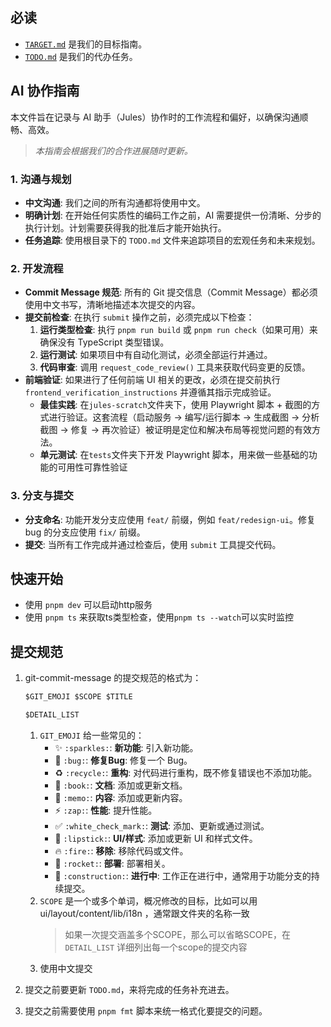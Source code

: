 ## 必读

- [`TARGET.md`](./TARGET.md) 是我们的目标指南。
- [`TODO.md`](./TODO.md) 是我们的代办任务。

## AI 协作指南

本文件旨在记录与 AI 助手（Jules）协作时的工作流程和偏好，以确保沟通顺畅、高效。

> _本指南会根据我们的合作进展随时更新。_

### 1. 沟通与规划

- **中文沟通**: 我们之间的所有沟通都将使用中文。
- **明确计划**: 在开始任何实质性的编码工作之前，AI 需要提供一份清晰、分步的执行计划。计划需要获得我的批准后才能开始执行。
- **任务追踪**: 使用根目录下的 `TODO.md` 文件来追踪项目的宏观任务和未来规划。

### 2. 开发流程

- **Commit Message 规范**: 所有的 Git 提交信息（Commit Message）都必须使用中文书写，清晰地描述本次提交的内容。
- **提交前检查**: 在执行 `submit` 操作之前，必须完成以下检查：
  1.  **运行类型检查**: 执行 `pnpm run build` 或 `pnpm run check`（如果可用）来确保没有 TypeScript 类型错误。
  2.  **运行测试**: 如果项目中有自动化测试，必须全部运行并通过。
  3.  **代码审查**: 调用 `request_code_review()` 工具来获取代码变更的反馈。
- **前端验证**: 如果进行了任何前端 UI 相关的更改，必须在提交前执行 `frontend_verification_instructions` 并遵循其指示完成验证。
  - **最佳实践**: 在`jules-scratch`文件夹下，使用 Playwright 脚本 + 截图的方式进行验证。这套流程（启动服务 -> 编写/运行脚本 -> 生成截图 -> 分析截图 -> 修复 -> 再次验证）被证明是定位和解决布局等视觉问题的有效方法。
  - **单元测试**: 在`tests`文件夹下开发 Playwright 脚本，用来做一些基础的功能的可用性可靠性验证

### 3. 分支与提交

- **分支命名**: 功能开发分支应使用 `feat/` 前缀，例如 `feat/redesign-ui`。修复 bug 的分支应使用 `fix/` 前缀。
- **提交**: 当所有工作完成并通过检查后，使用 `submit` 工具提交代码。

## 快速开始

- 使用 `pnpm dev` 可以启动http服务
- 使用 `pnpm ts` 来获取ts类型检查，使用`pnpm ts --watch`可以实时监控

## 提交规范

1. git-commit-message 的提交规范的格式为：

   ```md
   $GIT_EMOJI $SCOPE $TITLE

   $DETAIL_LIST
   ```

   1. `GIT_EMOJI` 给一些常见的：
      - ✨ `:sparkles:`: **新功能**: 引入新功能。
      - 🐛 `:bug:`: **修复Bug**: 修复一个 Bug。
      - ♻️ `:recycle:`: **重构**: 对代码进行重构，既不修复错误也不添加功能。
      - 📖 `:book:`: **文档**: 添加或更新文档。
      - 📝 `:memo:`: **内容**: 添加或更新内容。
      - ⚡️ `:zap:`: **性能**: 提升性能。
      - ✅ `:white_check_mark:`: **测试**: 添加、更新或通过测试。
      - 💄 `:lipstick:`: **UI/样式**: 添加或更新 UI 和样式文件。
      - 🔥 `:fire:`: **移除**: 移除代码或文件。
      - 🚀 `:rocket:`: **部署**: 部署相关。
      - 🚧 `:construction:`: **进行中**: 工作正在进行中，通常用于功能分支的持续提交。
   2. `SCOPE` 是一个或多个单词，概况修改的目标，比如可以用 ui/layout/content/lib/i18n ，通常跟文件夹的名称一致
      > 如果一次提交涵盖多个SCOPE，那么可以省略SCOPE，在`DETAIL_LIST` 详细列出每一个scope的提交内容
   3. 使用中文提交

2. 提交之前要更新 `TODO.md`，来将完成的任务补充进去。
3. 提交之前需要使用 `pnpm fmt` 脚本来统一格式化要提交的问题。
